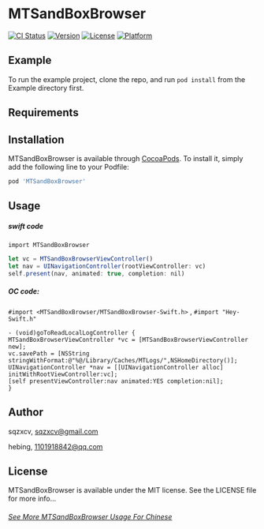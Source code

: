 # MTSandBoxBrowser

[![CI Status](https://img.shields.io/travis/sqzxcv/MTSandBoxBrowser.svg?style=flat)](https://travis-ci.org/sqzxcv/MTSandBoxBrowser)
[![Version](https://img.shields.io/cocoapods/v/MTSandBoxBrowser.svg?style=flat)](https://cocoapods.org/pods/MTSandBoxBrowser)
[![License](https://img.shields.io/cocoapods/l/MTSandBoxBrowser.svg?style=flat)](https://cocoapods.org/pods/MTSandBoxBrowser)
[![Platform](https://img.shields.io/cocoapods/p/MTSandBoxBrowser.svg?style=flat)](https://cocoapods.org/pods/MTSandBoxBrowser)

## Example

To run the example project, clone the repo, and run `pod install` from the Example directory first.

## Requirements

## Installation

MTSandBoxBrowser is available through [CocoaPods](https://cocoapods.org). To install
it, simply add the following line to your Podfile:

```ruby
pod 'MTSandBoxBrowser'
```

## Usage

##### swift code
`import MTSandBoxBrowser`
```javascript
let vc = MTSandBoxBrowserViewController()
let nav = UINavigationController(rootViewController: vc)
self.present(nav, animated: true, completion: nil)
```
##### OC   code:
`#import <MTSandBoxBrowser/MTSandBoxBrowser-Swift.h>`  , `#import "Hey-Swift.h"`
```
- (void)goToReadLocalLogController {
MTSandBoxBrowserViewController *vc = [MTSandBoxBrowserViewController new];
vc.savePath = [NSString stringWithFormat:@"%@/Library/Caches/MTLogs/",NSHomeDirectory()];
UINavigationController *nav = [[UINavigationController alloc] initWithRootViewController:vc];
[self presentViewController:nav animated:YES completion:nil];
}
```

## Author

sqzxcv, sqzxcv@gmail.com
  
hebing, 1101918842@qq.com

## License

MTSandBoxBrowser is available under the MIT license. See the LICENSE file for more info...


###### [See More MTSandBoxBrowser  Usage For Chinese](https://www.jianshu.com/p/18fd91f3feb7 "See More MTSandBoxBrowser  Usage For Chinese")
